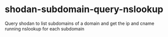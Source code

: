 # shodan-subdomain-query-nslookup
Query shodan to list subdomains of a domain and get the ip and cname running nslookup for each subdomain
